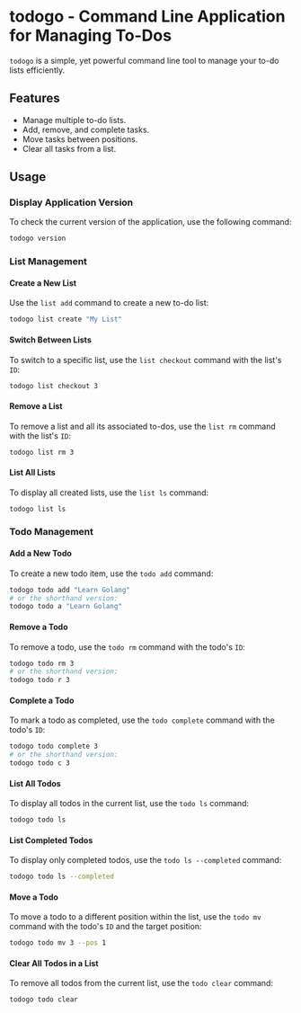 # todogo - Command Line Application for Managing To-Dos

`todogo` is a simple, yet powerful command line tool to manage your to-do lists efficiently.

## Features

- Manage multiple to-do lists.
- Add, remove, and complete tasks.
- Move tasks between positions.
- Clear all tasks from a list.

## Usage

### Display Application Version

To check the current version of the application, use the following command:

```bash
todogo version
```

### List Management

#### Create a New List

Use the `list add` command to create a new to-do list:

```bash
todogo list create "My List"
```

#### Switch Between Lists

To switch to a specific list, use the `list checkout` command with the list's `ID`:

```bash
todogo list checkout 3
```

#### Remove a List

To remove a list and all its associated to-dos, use the `list rm` command with the list's `ID`:

```bash
todogo list rm 3
```

#### List All Lists

To display all created lists, use the `list ls` command:

```bash
todogo list ls
```

### Todo Management

#### Add a New Todo

To create a new todo item, use the `todo add` command:

```bash
todogo todo add "Learn Golang"
# or the shorthand version:
todogo todo a "Learn Golang"
```

#### Remove a Todo

To remove a todo, use the `todo rm` command with the todo's `ID`:

```bash
todogo todo rm 3
# or the shorthand version:
todogo todo r 3
```

#### Complete a Todo

To mark a todo as completed, use the `todo complete` command with the todo's `ID`:

```bash
todogo todo complete 3
# or the shorthand version:
todogo todo c 3
```

#### List All Todos

To display all todos in the current list, use the `todo ls` command:

```bash
todogo todo ls
```

#### List Completed Todos

To display only completed todos, use the `todo ls --completed` command:

```bash
todogo todo ls --completed
```

#### Move a Todo

To move a todo to a different position within the list, use the `todo mv` command with the todo's `ID` and the target position:

```bash
todogo todo mv 3 --pos 1
```

#### Clear All Todos in a List

To remove all todos from the current list, use the `todo clear` command:

```bash
todogo todo clear
```
